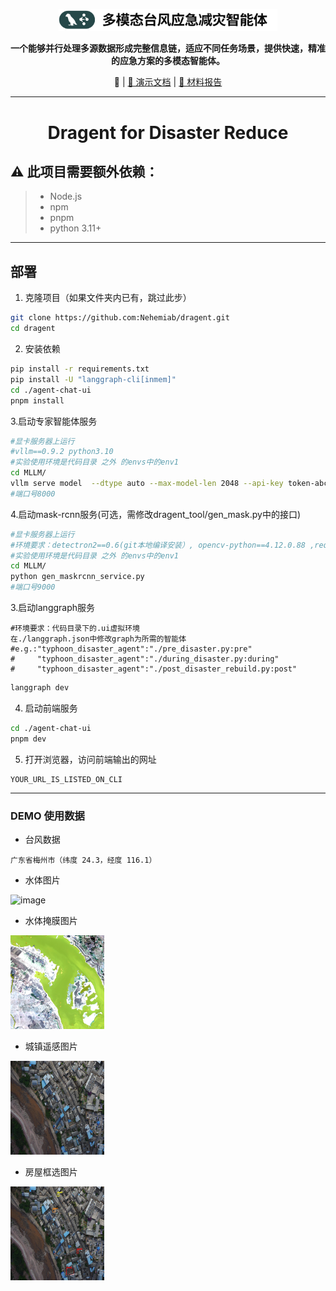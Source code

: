 <div align="center">

<img src="./data/img/title.png" width="350em" ></img> 

**一个能够并行处理多源数据形成完整信息链，适应不同任务场景，提供快速，精准的应急方案的多模态智能体。**

 <a>🤖</a> | 
[🍳 演示文档](./多模态台风应急减灾智能体.pptx) |
[📄 材料报告](./材料文档.pdf) 
</div> 

---

<div align="center">

# Dragent for Disaster Reduce

</div>

## ⚠️ 此项目需要额外依赖：
>- Node.js 
>- npm 
>- pnpm
>- python 3.11+

---
## 部署
1. 克隆项目（如果文件夹内已有，跳过此步）
```bash
git clone https://github.com:Nehemiab/dragent.git
cd dragent
```
2. 安装依赖
```bash
pip install -r requirements.txt
pip install -U "langgraph-cli[inmem]"
cd ./agent-chat-ui
pnpm install
```
3.启动专家智能体服务
```bash
#显卡服务器上运行
#vllm==0.9.2 python3.10
#实验使用环境是代码目录 之外 的envs中的env1
cd MLLM/
vllm serve model  --dtype auto --max-model-len 2048 --api-key token-abc123 --gpu_memory_utilization 0.9 --trust-remote-code --enable-lora  --lora-modules lora1=sft_water lora2=sft_housing lora3=sft_road
#端口号8000
```
4.启动mask-rcnn服务(可选，需修改dragent_tool/gen_mask.py中的接口)
```bash
#显卡服务器上运行
#环境要求：detectron2==0.6(git本地编译安装）, opencv-python==4.12.0.88 ,requests== 2.32.4,uvicorn==0.35.0,fastapi==0.116.1,python3.10
#实验使用环境是代码目录 之外 的envs中的env1
cd MLLM/
python gen_maskrcnn_service.py
#端口号9000
```
3.启动langgraph服务
```
#环境要求：代码目录下的.ui虚拟环境
在./langgraph.json中修改graph为所需的智能体
#e.g.:"typhoon_disaster_agent":"./pre_disaster.py:pre"
#     "typhoon_disaster_agent":"./during_disaster.py:during"
#     "typhoon_disaster_agent":"./post_disaster_rebuild.py:post"
```
```bash
langgraph dev
```
4. 启动前端服务
```bash
cd ./agent-chat-ui
pnpm dev
```
5. 打开浏览器，访问前端输出的网址
```
YOUR_URL_IS_LISTED_ON_CLI
```
---
### DEMO 使用数据
- 台风数据
```aiignore
广东省梅州市（纬度 24.3，经度 116.1）
```

- 水体图片

<img alt="image" height="150" src="data/img/demo_picture.png" width="150"/>

- 水体掩膜图片

<img alt="image" height="150" src="data/img/result.jpg" width="150"/>

- 城镇遥感图片

<img alt="image" height="150" src="data/img/origin.jpg" width="150"/>

- 房屋框选图片

<img alt="image" height="150" src="data/img/output.jpg" width="150"/>
